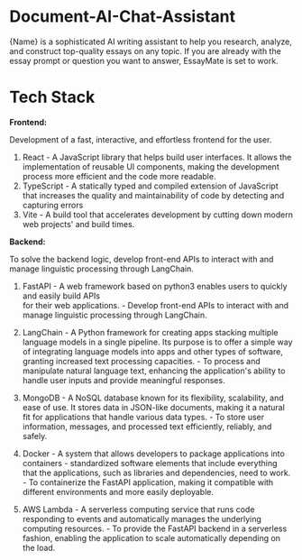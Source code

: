 # Document-AI-Chat-Assistant
{Name} is a sophisticated AI writing assistant to help you research, analyze, and construct top-quality essays on any topic. If you are already with the essay prompt or question you want to answer, EssayMate is set to work.


# Tech Stack

**Frontend:**

 Development of a fast, interactive, and effortless frontend for the user.
   1. React
    - A JavaScript library that helps build user interfaces. It allows the implementation
      of reusable UI components, making the development process more
      efficient and the code more readable.
  2. TypeScript
    - A statically typed and compiled extension of JavaScript that increases the quality
      and maintainability of code by detecting and capturing errors
  3. Vite
    - A build tool that accelerates development by cutting down modern web projects' and
      build times.

**Backend:** 

To solve the backend logic, develop front-end APIs to interact with and
             manage linguistic processing through LangChain.

   1. FastAPI
    - A web framework based on python3 enables users to quickly and easily build APIs  
      for their web applications.
    - Develop front-end APIs to interact with and manage linguistic processing through
      LangChain.

   2. LangChain
    - A Python framework for creating apps stacking multiple language models in a single
      pipeline. Its purpose is to offer a simple way of integrating
      language models into apps and other types of software, granting increased text 
      processing capacities.
    - To process and manipulate natural language text, enhancing the application's ability 
      to handle user inputs and provide meaningful responses.

   3. MongoDB
    - A NoSQL database known for its flexibility, scalability, and ease of use. It stores 
      data in JSON-like documents, making it a natural fit for applications
that handle various data types.
    - To store user information, messages, and processed text efficiently, reliably, and 
      safely.

   4. Docker
    - A system that allows developers to package applications into 
      containers - standardized software elements that include everything that the 
      applications, such as libraries and dependencies, need to work.
    - To containerize the FastAPI application, making it compatible with different 
      environments and more easily deployable.

   5. AWS Lambda
    - A serverless computing service that runs code responding to events and automatically 
      manages the underlying computing resources.
    - To provide the FastAPI backend in a serverless fashion, enabling the application to 
      scale automatically depending on the load.



   
